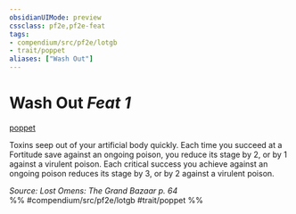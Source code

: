 ```yaml
---
obsidianUIMode: preview
cssclass: pf2e,pf2e-feat
tags:
- compendium/src/pf2e/lotgb
- trait/poppet
aliases: ["Wash Out"]
---
```

# Wash Out  *Feat 1*  
[poppet](poppet-lotgb.md "Poppet Ancestry & Heritage Trait")  


Toxins seep out of your artificial body quickly. Each time you succeed at a Fortitude save against an ongoing poison, you reduce its stage by 2, or by 1 against a virulent poison. Each critical success you achieve against an ongoing poison reduces its stage by 3, or by 2 against a virulent poison.

*Source: Lost Omens: The Grand Bazaar p. 64*  
%% #compendium/src/pf2e/lotgb #trait/poppet %%
